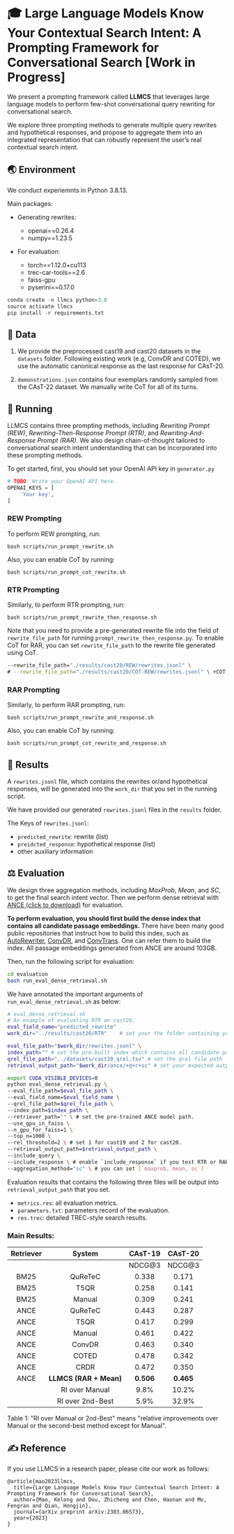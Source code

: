 # 🎓 Large Language Models Know Your Contextual Search Intent: A Prompting Framework for Conversational Search [Work in Progress]

We present a prompting framework called **LLMCS** that leverages large language models to perform few-shot conversational query rewriting for conversational search. 

We explore three prompting methods to generate multiple query rewrites and hypothetical responses, and propose to aggregate them into an integrated representation that can robustly represent the user’s real contextual search intent.

## 🌏 Environment
We conduct experiemnts in Python 3.8.13.

Main packages:
- Generating rewrites:
    - openai==0.26.4
    - numpy==1.23.5

- For evaluation: 
    - torch==1.12.0+cu113
    - trec-car-tools==2.6
    - faiss-gpu
    - pyserini==0.17.0


```python
conda create -n llmcs python=3.8
source activate llmcs
pip install -r requirements.txt
```



## 📑 Data

1. We provide the preprocessed cast19 and cast20 datasets in the `datasets` folder. Following existing work (e.g, ConvDR and COTED), we use the automatic canonical response as the last response for CAsT-20.

2. `demonstrations.json` contains four exemplars randomly sampled from the CAsT-22 dataset. We manually write CoT for all of its turns.


## 🏃 Running
LLMCS contains three prompting methods, including *Rewriting Prompt (REW)*, *Rewriting-Then-Response Prompt (RTR)*, and *Rewriting-And-Response Prompt (RAR)*. We also design chain-of-thought tailored to conversational search intent understanding that can be incorporated into these prompting methods.

To get started, first, you should set your OpenAI API key in `generator.py`
```python
# TODO: Write your OpenAI API here.
OPENAI_KEYS = [
    'Your key',
]
```

### REW Prompting 
To perform REW prompting, run:
```shell
bash scripts/run_prompt_rewrite.sh
```
Also, you can enable CoT by running:
```shell
bash scripts/run_prompt_cot_rewrite.sh
```

### RTR Prompting 
Similarly, to perform RTR prompting, run:
```shell
bash scripts/run_prompt_rewrite_then_response.sh
```
Note that you need to provide a pre-generated rewrite file into the field of `rewrite_file_path` for running `prompt_rewrite_then_response.py`. To enable CoT for RAR, you can set `rewrite_file_path` to the rewrite file generated using CoT.
```sh
--rewrite_file_path="./results/cast20/REW/rewrites.jsonl" \
# --rewrite_file_path="./results/cast20/COT-REW/rewrites.jsonl" \ +COT
```


### RAR Prompting
Similarly, to perform RAR prompting, run: 
```shell
bash scripts/run_prompt_rewrite_and_response.sh
```
Also, you can enable CoT by running:
```shell
bash scripts/run_prompt_cot_rewrite_and_response.sh
```


## 🥚 Results
A `rewrites.jsonl` file, which contains the rewrites or/and hypothetical responses,  will be generated into the `work_dir` that you set in the running script.


We have provided our generated `rewrites.jsonl` files in the `results` folder.

The Keys of `rewrites.jsonl`:
- `predicted_rewrite`: rewrite (list)
- `preidcted_response`: hypothetical response (list)
- other auxiliary information



## ⚖️ Evaluation
We design three aggregation methods, including *MaxProb*, *Mean*, and *SC*, to get the final search intent vector. Then we perform dense retrieval with [ANCE (click to download)](https://webdatamltrainingdiag842.blob.core.windows.net/semistructstore/OpenSource/Passage_ANCE_FirstP_Checkpoint.zip) for evaluation.


**To perform evaluation, you should first build the dense index that contains all candidate passage embeddings.** There have been many good public repositories that instruct how to build this index, such as [AutoRewriter](https://github.com/thunlp/ConversationQueryRewriter), [ConvDR](https://github.com/thunlp/ConvDR), and [ConvTrans](https://github.com/kyriemao/ConvTrans). One can refer them to build the index. All passage embeddings generated from ANCE are around 103GB. 


Then, run the following script for evaluation:
```sh
cd evaluation
bash run_eval_dense_retrieval.sh
```
We have annotated the important arguments of `run_eval_dense_retrieval.sh` as below:
```sh
# eval_dense_retrieval.sh
# An example of evaluating RTR on cast20.
eval_field_name="predicted_rewrite"
work_dir="../results/cast20/RTR"    # set your the folder containing your `rewrites.jsonl`file

eval_file_path="$work_dir/rewrites.jsonl" \
index_path="" # set the pre-built index which contains all candidate passage emebddings. 
qrel_file_path="../datasets/cast20_qrel.tsv" # set the qrel file path
retrieval_output_path="$work_dir/ance/+q+r+sc" # set your expected output folder path

export CUDA_VISIBLE_DEVICES=0
python eval_dense_retrieval.py \
--eval_file_path=$eval_file_path \
--eval_field_name=$eval_field_name \
--qrel_file_path=$qrel_file_path \
--index_path=$index_path \
--retriever_path="" \ # set the pre-trained ANCE model path.
--use_gpu_in_faiss \
--n_gpu_for_faiss=1 \
--top_n=1000 \
--rel_threshold=2 \ # set 1 for cast19 and 2 for cast20.
--retrieval_output_path=$retrieval_output_path \
--include_query \
--include_response \ # enable `include_response` if you test RTR or RAR prompting.
--aggregation_method="sc" \ # you can set [`maxprob, mean, sc`]
```

Evaluation results that contains the following three files will be output into `retrieval_output_path` that you set.
- `metrics.res`: all evaluation metrics.
- `parameters.txt`: parameters record of the evaluation.
- `res.trec`: detailed TREC-style search results. 


### Main Results:
| Retriever |        System       |  CAsT-19  |  CAsT-20  |
|:---------:|:-------------------:|:---------:|:---------:|
|           |                     |   NDCG@3  |   NDCG@3  |
|    BM25   |       QuReTeC       |   0.338   |   0.171   |
|    BM25   |         T5QR        |   0.258   |   0.141   |
|    BM25   |        Manual       |   0.309   |   0.241   |
|    ANCE   |       QuReTeC       |   0.443   |   0.287   |
|    ANCE   |         T5QR        |   0.417   |   0.299   |
|    ANCE   |        Manual       |   0.461   |   0.422   |
|    ANCE   |        ConvDR       |   0.463   |   0.340   |
|    ANCE   |        COTED        |   0.478   |   0.342   |
|    ANCE   |         CRDR        |   0.472   |   0.350   |
|    ANCE   | **LLMCS  (RAR + Mean)** | **0.506** | **0.465** |
|           | RI over Manual        | 9.8\%     | 10.2\%    |
|           | RI over 2nd-Best      | 5.9\%     | 32.9\%    |


Table 1: "RI over Manual or 2nd-Best" means "relative improvements over Manual or the second-best method except for Manual".

## ✍️ Reference
If you use LLMCS in a research paper, please cite our work as follows:

```
@article{mao2023llmcs,
  title={Large Language Models Know Your Contextual Search Intent: A Prompting Framework for Conversational Search},
  author={Mao, Kelong and Dou, Zhicheng and Chen, Haonan and Mo, Fengran and Qian, Hongjin},
  journal={arXiv preprint arXiv:2303.06573},
  year={2023}
}
```
